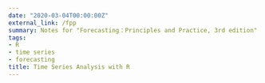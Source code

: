 ```yaml
---
date: "2020-03-04T00:00:00Z"
external_link: /fpp
summary: Notes for "Forecasting：Principles and Practice, 3rd edition"
tags:
- R
- time series
- forecasting
title: Time Series Analysis with R
---
```

